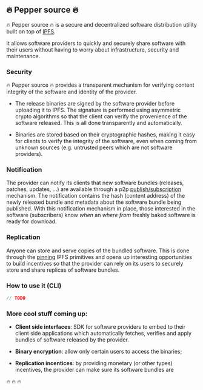 ## :fire: Pepper source :fire:

:fire: Pepper source :fire: is a secure and decentralized software distribution 
utility built on top of [IPFS](https://ipfs.io).

It allows software providers to quickly and securely share software with their
users without having to worry about infrastructure, security and maintenance. 

### Security 

:fire: Pepper source :fire: provides a transparent mechanism for verifying
content integrity of the software and identity of the provider.

- The release binaries are signed by the software provider before uploading it
  to IPFS. The signature is performed using asymmetric crypto algorithms so that
the client can verify the provenience of the software released. This is all done
transparently and automatically.

- Binaries are stored based on their cryptographic hashes, making it easy for
clients to verify the integrity of the software, even when coming from unknown
sources (e.g. untrusted peers which are not software providers).

### Notification

The provider can notify its clients that new software bundles (releases,
patches, updates, ...) are available through a p2p
[publish/subscription](https://en.wikipedia.org/wiki/Publish%E2%80%93subscribe_pattern) 
mechanism. The notification contains the hash (content address) of the newly 
released bundle and metadata about the software bundle being published. With 
this notification mechanism in place, those interested in the software 
(subscribers) know *when* an *where from* freshly baked software is ready for 
download.

### Replication

Anyone can store and serve copies of the bundled software.  This is done through
the
[pinning](https://ipfs.io/ipfs/QmTkzDwWqPbnAh5YiV5VwcTLnGdwSNsNTn2aDxdXBFca7D/example#/ipfs/QmQwAP9vFjbCtKvD8RkJdCvPHqLQjZfW7Mqbbqx18zd8j7/pinning/readme.md) IPFS primitives and opens up interesting 
opportunities to build incentives so that the provider can rely on its users to
securely store and share replicas of software bundles.

### How to use it (CLI)

```go
// TODO
```

### More cool stuff coming up:

- **Client side interfaces**: SDK for software providers to embed to their
  client side applications which automatically fetches, verifies and apply 
bundles of software released by the provider.

- **Binary encryption**: allow only certain users to access the binaries;

- **Replication incentices**: by providing monetary (or other types) incentives,
  the provider can make sure its software bundles are 


:fire: :fire: :fire:
